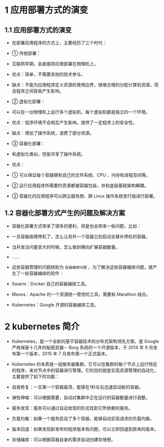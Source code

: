 # 1 应用部署方式的演变

## 1.1 应用部署方式的演变


-   在部署应用程序的方式上，主要经历了三个时代：

-   ① 传统部署：

-   互联网早期，会直接将应用部署在物理机上。

-   优点：简单，不需要其他的技术参与。

-   缺点：不能为应用程序定义资源的使用边界，很难合理的分配计算机资源，而且程序之间容易产生影响。

-   ② 虚拟化部署：

-   可以在一台物理机上运行多个虚拟机，每个虚拟机都是独立的一个环境。

-   优点：程序环境不会相互产生影响，提供了一定程序上的安全性。

-   缺点：增加了操作系统，浪费了部分资源。

-   ③ 容器化部署：

-   和虚拟化类似，但是共享了操作系统。

-   优点：

-   ① 可以保证每个容器拥有自己的文件系统、CPU 、内存和进程空间等。

-   ② 运行应用程序所需要的资源都被容器包装，并和底层基础架构解耦。

-   ③ 容器化的应用程序可以跨云服务商、跨 Linux 操作系统发行版进行部署。

  

## 1.2 容器化部署方式产生的问题及解决方案


-   容器化部署方式带来了很多的便利，但是也会带来一些问题，比如：

-   一旦容器故障停机了，怎么让另外一个容器立刻启动去替补停机的容器。

-   当并发访问量变大的时候，怎么做到横向扩展容器数量。

-   ……

-   这些容器管理的问题统称为 `容器编排问题` ，为了解决这些容器编排问题，就产生了一些容器编排的软件：

-   Swarm：Docker 自己的容器编排工具。

-   Mesos：Apache 的一个资源统一管控的工具，需要和 Marathon 结合。

-   Kubernetes：Google 开源的容器编排工具。

# 2 kubernetes 简介

  

-   Kubernetes，是一个全新的基于容器技术的分布式架构领先方案，是 Google 严格保密十几年的秘密武器-- Borg 系统的一个开源版本，于 2014 年 9 月发布第一个版本，2015 年 7 月发布第一个正式版本。

-   Kubernetes 的本质是一组服务器集群，它可以在集群的每个节点上运行特定的程序，来对节点中的容器进行管理。它的目的就是实现资源管理的自动化，主要提供了如下的功能：

-   自我修复：一旦某一个容器崩溃，能够在1秒左右迅速启动新的容器。

-   弹性伸缩：可以根据需要，自动对集群中正在运行的容器数量进行调整。

-   服务发现：服务可以通过自动发现的形式找到它所依赖的服务。

-   负载均衡：如果一个服务启动了多个容器，能够自动实现请求的负载均衡。

-   版本回退：如果发现新发布的程序版本有问题，可以立即回退到原来的版本。

-   存储编排：可以根据容器自身的需求自动创建存储卷。